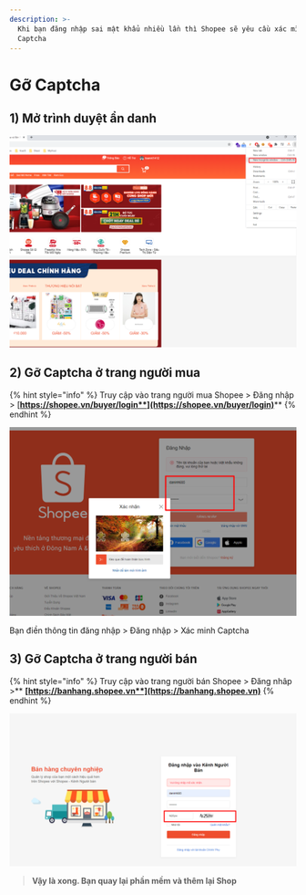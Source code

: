 ```yaml
---
description: >-
  Khi bạn đăng nhập sai mật khẩu nhiều lần thì Shopee sẽ yêu cầu xác mình
  Captcha
---
```


# Gỡ Captcha

## 1) Mở trình duyệt ẩn danh

![Bấm phím => Ctrl + Shift + N](<../../.gitbook/assets/image (65).png>)

## 2) Gỡ Captcha ở trang người mua

{% hint style="info" %}
Truy cập vào trang người mua Shopee > Đăng nhập >  [**https://shopee.vn/buyer/login**](https://shopee.vn/buyer/login)****
{% endhint %}

![Xác minh Captcha > Đăng nhập thành công](<../../.gitbook/assets/image (66).png>)

Bạn điền thông tin đăng nhập > Đăng nhập > Xác minh Captcha

## 3) Gỡ Captcha ở trang người bán

{% hint style="info" %}
Truy cập vào trang người bán Shopee > Đăng nhâp >** **[**https://banhang.shopee.vn**](https://banhang.shopee.vn)****
{% endhint %}

![Điền thông tin đăng nhập > Nhập Captcha > Đăng nhập](<../../.gitbook/assets/image (69).png>)

> **Vậy là xong. Bạn quay lại phần mềm và thêm lại Shop**
